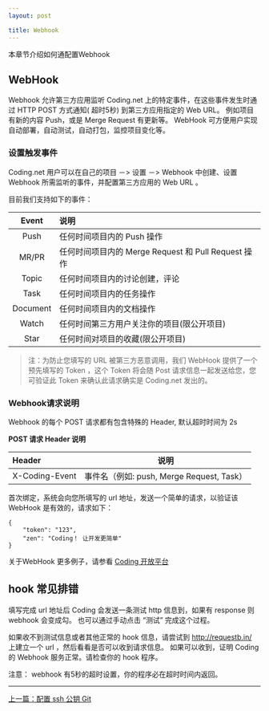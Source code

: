 ```yaml
---
layout: post

title: Webhook
---
```


本章节介绍如何通配置Webhook 

## WebHook 

Webhook 允许第三方应用监听 Coding.net 上的特定事件，在这些事件发生时通过 HTTP POST 方式通知( 超时5秒) 到第三方应用指定的 Web URL。 例如项目有新的内容 Push，或是 Merge Request 有更新等。 WebHook 可方便用户实现自动部署，自动测试，自动打包，监控项目变化等。 

### 设置触发事件

Coding.net 用户可以在自己的项目 －> 设置 －> Webhook 中创建、设置 Webhook 所需监听的事件，并配置第三方应用的 Web URL 。

目前我们支持如下的事件：

| Event |	说明 |
| :---: | :--- |
| Push |	任何时间项目内的 Push 操作 |
| MR/PR | 任何时间项目内的 Merge Request 和 Pull Request 操作|
| Topic |	任何时间项目内的讨论创建，评论 |
| Task |	任何时间项目内的任务操作 |
| Document |  任何时间项目内的文档操作 |
| Watch |	任何时间第三方用户关注你的项目(限公开项目) |
| Star | 任何时间对项目的收藏(限公开项目) |

> 注：为防止您填写的 URL 被第三方恶意调用，我们 WebHook 提供了一个预先填写的 Token ，这个 Token 将会随 Post 请求信息一起发送给您，您可验证此 Token 来确认此请求确实是 Coding.net 发出的。

### Webhook请求说明

Webhook 的每个 POST 请求都有包含特殊的 Header, 默认超时时间为 2s 

**POST 请求 Header 说明**

| Header |	说明 |
| :--- | --- |
| X-Coding-Event | 事件名（例如: push, Merge Request, Task） |

首次绑定，系统会向您所填写的 url 地址，发送一个简单的请求，以验证该 WebHook 是有效的，请求如下：

    {
        "token": "123", 
        "zen": "Coding！ 让开发更简单"
    }

关于WebHook 更多例子，请参看 [Coding 开放平台]( http://open.coding.net)

## hook 常见排错

填写完成 url 地址后 Coding 会发送一条测试 http 信息到，如果有 response 则 webhook 会变成勾。
也可以通过手动点击 “测试” 完成这个过程。

如果收不到测试信息或者其他正常的 hook 信息，请尝试到 http://requestb.in/ 上建立一个 url ，然后看看是否可以收到请求信息。
如果可以收到，证明 Coding 的 Webhook 服务正常。请检查你的 hook 程序。

注意： webhook 有5秒的超时设置，你的程序必在超时时间内返回。 

---


  <div class="footer-nav">
  <div class="left-nav"><i class="fa fa-angle-left"></i><a href="/help/doc/git/ssh-key.html">上一篇：配置 ssh 公钥 Git</a></div>
  </div>


